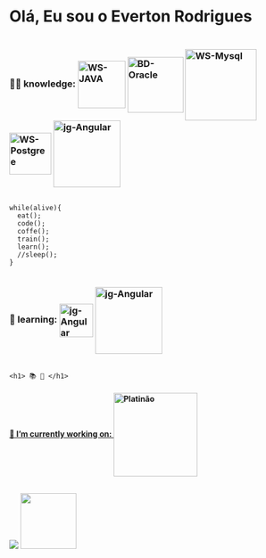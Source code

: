 # Olá, Eu sou o Everton Rodrigues
  <div style="display:flex">
  <h3>👨‍💻 knowledge:
    
  <img alt="WS-JAVA" align="center" width="85" src="https://cdn.jsdelivr.net/gh/devicons/devicon/icons/java/java-original.svg">
   <img alt="BD-Oracle" align="center" width="100" src="https://cdn.jsdelivr.net/gh/devicons/devicon/icons/oracle/oracle-original.svg">
     <img alt="WS-Mysql" align="center" width="128" src="https://cdn.jsdelivr.net/gh/devicons/devicon/icons/mysql/mysql-original-wordmark.svg">
     <img alt="WS-Postgree" align="center" width="75" src="https://cdn.jsdelivr.net/gh/devicons/devicon/icons/postgresql/postgresql-plain-wordmark.svg">
      <img alt="jg-Angular" align="center" height="120" width="120" src="https://cdn.jsdelivr.net/gh/devicons/devicon/icons/javascript/javascript-original.svg">
   
    
  </h3>
  </div>
  
    while(alive){
      eat();
      code();
      coffe();
      train();
      learn();
      //sleep();
    }
    
  <div style="display:flex">  
  <h3>📖 learning:
  <img alt="jg-Angular" align="center" height="60" width="60" src="https://cdn.jsdelivr.net/gh/devicons/devicon/icons/javascript/javascript-original.svg">
    <img alt="jg-Angular" align="center" height="120" width="120" src="https://cdn.jsdelivr.net/gh/devicons/devicon/icons/angularjs/angularjs-plain-wordmark.svg">
  
   
  <h3>
   </div>
    
    <h1> 📚 💼 </h1>
 
   
  <div>
  <a href="https://github.com/Everdrone2">
   
  </div>    
   
    
  <div>
  <h4>🏢 I’m currently working on:
  <img alt="Platinão" align="center" width="150" src="https://drive.google.com/file/d/1_SHv7-hudeMpruCBEsOuxzyfG30RW6Qu/view?usp=sharing">
  </h4>
  </div>
   
   ##
    
<div> 
  
  
  <a href = "evrton.rodrigues@ufms.br"><img src="https://img.shields.io/badge/Gmail-D14836?style=for-the-badge&logo=gmail&logoColor=white" target="_blank"></a>
  <a href="https://www.linkedin.com/in/everton-rodrigues-de-almeida-3b486a21a/"><img src="https://img.shields.io/badge/-LinkedIn-%230077B5?style=for-the-            badge&logo=linkedin&logoColor=white" width="100" target="_blank"></a>  
</div>
